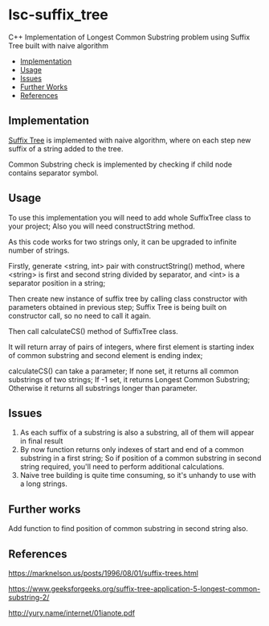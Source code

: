 # lsc-suffix_tree

C++ Implementation of Longest Common Substring problem using Suffix Tree built with naive algorithm

- [Implementation](#implementation)
- [Usage](#usage)
- [Issues](#issues)
- [Further Works](#further-work)
- [References](#references)

## Implementation
[Suffix Tree](https://en.wikipedia.org/wiki/Suffix_tree) is implemented with naive algorithm, where on each step new suffix of a string added to the tree.

Common Substring check is implemented by checking if child node contains separator symbol.

## Usage
To use this implementation you will need to add whole SuffixTree class to your project; Also you will need constructString method.

As this code works for two strings only, it can be upgraded to infinite number of strings.

Firstly, generate \<string, int\> pair with constructString() method, where \<string\> is first and second string divided by separator, and \<int\> is a separator position in a string;

Then create new instance of suffix tree by calling class constructor with parameters obtained in previous step;
Suffix Tree is being built on constructor call, so no need to call it again.

Then call calculateCS() method of SuffixTree class.

It will return array of pairs of integers, where first element is starting index of common substring and second element is ending index;

calculateCS() can take a parameter; If none set, it returns all common substrings of two strings; If -1 set, it returns Longest Common Substring; Otherwise it returns all substrings longer than parameter.

## Issues
1. As each suffix of a substring is also a substring, all of them will appear in final result
2. By now function returns only indexes of start and end of a common substring in a first string;
So if position of a common substring in second string required, you'll need to perform additional calculations.
3. Naive tree building is quite time consuming, so it's unhandy to use with a long strings.

## Further works
Add function to find position of common substring in second string also.

## References
<https://marknelson.us/posts/1996/08/01/suffix-trees.html>

<https://www.geeksforgeeks.org/suffix-tree-application-5-longest-common-substring-2/>

<http://yury.name/internet/01ianote.pdf>
